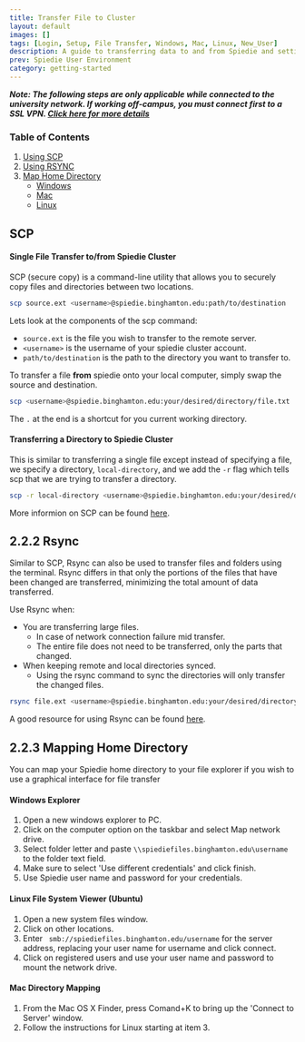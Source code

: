 ```yaml
---
title: Transfer File to Cluster
layout: default
images: []
tags: [Login, Setup, File Transfer, Windows, Mac, Linux, New_User]
description: A guide to transferring data to and from Spiedie and setting up network drives. 
prev: Spiedie User Environment
category: getting-started
---
```




***Note: The following steps are only applicable while connected to the university network. If working off-campus, you must connect first to a SSL VPN. [Click here for more details](ssl_vpn.html)*** 


### Table of Contents 

1. [Using SCP](#SCP)
2. [Using RSYNC](#rsync)
3. [Map Home Directory](#Home_dir)
    * [Windows](#windows_map_home)
    * [Mac](#mac_map_home)
    * [Linux](#linux_map_home)






## <a name="SCP"></a> SCP

#### Single File Transfer to/from Spiedie Cluster

SCP (secure copy) is a command-line utility that allows you to securely copy files and directories between two locations.  

``` bash
scp source.ext <username>@spiedie.binghamton.edu:path/to/destination
``` 
Lets look at the components of the scp command:

* `source.ext` is the file you wish to transfer to the remote server.
* `<username>` is the username of your spiedie cluster account.
* `path/to/destination` is the path to the directory you want to transfer to.


To transfer a file **from** spiedie onto your local computer, simply swap the source and destination.

``` bash
scp <username>@spiedie.binghamton.edu:your/desired/directory/file.txt .
```
The `.` at the end is a shortcut for you current working directory.

#### Transferring a Directory to Spiedie Cluster

This is similar to transferring a single file except instead of specifying a file, we specify a directory, `local-directory`, and we add the `-r` flag which tells scp that we are trying to transfer a directory.

``` bash 
scp -r local-directory <username>@spiedie.binghamton.edu:your/desired/destination
```
More informion on SCP can be found <a href='https://linuxize.com/post/how-to-use-scp-command-to-securely-transfer-files/' target="_blank">here</a>.



## <a name="RSYNC"> </a> 2.2.2 Rsync

Similar to SCP, Rsync can also be used to transfer files and folders using the terminal. Rsync differs in that only the portions of the files that have been changed are transferred, minimizing the total amount of data transferred.

Use Rsync when:
  * You are transferring large files.
    * In case of network connection failure mid transfer.
    * The entire file does not need to be transferred, only the parts that changed.
  * When keeping remote and local directories synced.
    * Using the rsync command to sync the directories will only transfer the changed files.

``` bash 
rsync file.ext <username>@spiedie.binghamton.edu:your/desired/directory 
```

A good resource for using Rsync can be found <a href='https://www.digitalocean.com/community/tutorials/how-to-use-rsync-to-sync-local-and-remote-directories' target="_blank">here</a>.


## <a name= "Home_dir"> </a>2.2.3 Mapping Home Directory

You can map your Spiedie home directory to your file explorer if you wish to use a graphical interface for file transfer 

#### <a name="windows_map_home"> </a> Windows Explorer
1. Open a new windows explorer to PC.
2. Click on the computer option on the taskbar and select Map network drive.
3. Select folder letter and paste ```\\spiediefiles.binghamton.edu\username``` to the folder text field. 
4. Make sure to select 'Use different credentials' and click finish.
5. Use Spiedie user name and password for your credentials.

#### <a name="linux_map_home"> </a> Linux File System Viewer (Ubuntu)
1. Open a new system files window.
2. Click on other locations.
3. Enter ``` smb://spiediefiles.binghamton.edu/username``` for the server address, replacing your user name for username and click connect.
4. Click on registered users and use your user name and password to mount the network drive.

#### <a name="mac_map_home"></a> Mac Directory Mapping
1. From the Mac OS X Finder, press Comand+K to bring up the 'Connect to Server' window.
2. Follow the instructions for Linux starting at item 3.

